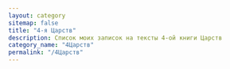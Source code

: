 ```yaml
---
layout: category
sitemap: false
title: "4-я Царств"
description: Список моих записок на тексты 4-ой книги Царств
category_name: "4Царств"
permalink: "/4Царств"
---
```


